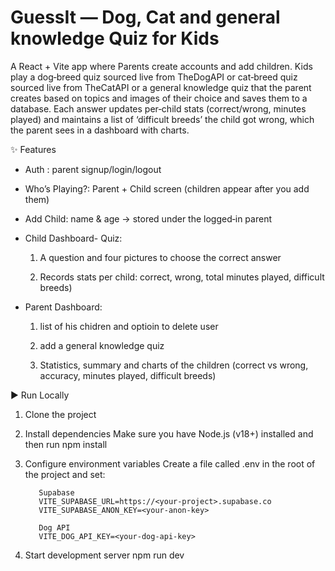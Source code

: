 # GuessIt — Dog, Cat and general knowledge Quiz for Kids

A React + Vite app where Parents create accounts and add children. Kids play a dog‑breed quiz sourced live from TheDogAPI or cat‑breed quiz sourced live from TheCatAPI or a general knowledge quiz that the parent creates based on topics and images of their choice and saves them to a database.
Each answer updates per‑child stats (correct/wrong, minutes played) and maintains a list of ‘difficult breeds’ the child got wrong, which the parent sees in a dashboard with charts.



✨ Features

* Auth : parent signup/login/logout

* Who’s Playing?: Parent + Child screen (children appear after you add them)

* Add Child: name & age → stored under the logged‑in parent

* Child Dashboard- Quiz:

    1. A question and four pictures to choose the correct answer
    
    2. Records stats per child: correct, wrong, total minutes played, difficult breeds)

* Parent Dashboard: 

    1. list of his chidren and optioin to delete user
    
    2. add a general knowledge quiz
    
    3. Statistics, summary and charts of the children (correct vs wrong, accuracy, minutes played, difficult breeds)




▶️ Run Locally
1) Clone the project


2) Install dependencies
Make sure you have Node.js (v18+) installed and then run npm install


3) Configure environment variables
Create a file called .env in the root of the project and set:

          Supabase
          VITE_SUPABASE_URL=https://<your-project>.supabase.co
          VITE_SUPABASE_ANON_KEY=<your-anon-key>
          
          Dog API
          VITE_DOG_API_KEY=<your-dog-api-key>


4) Start development server
npm run dev

